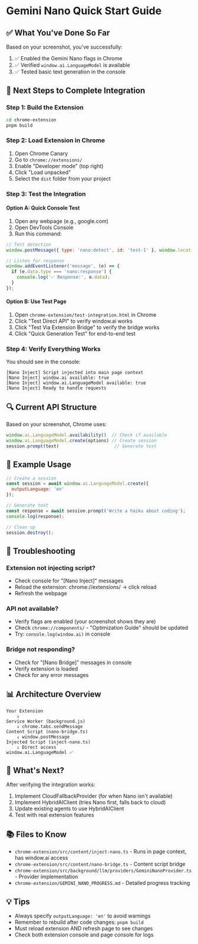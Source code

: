 # Gemini Nano Quick Start Guide

## ✅ What You've Done So Far

Based on your screenshot, you've successfully:
1. ✅ Enabled the Gemini Nano flags in Chrome
2. ✅ Verified `window.ai.LanguageModel` is available
3. ✅ Tested basic text generation in the console

## 🚀 Next Steps to Complete Integration

### Step 1: Build the Extension
```bash
cd chrome-extension
pnpm build
```

### Step 2: Load Extension in Chrome
1. Open Chrome Canary
2. Go to `chrome://extensions/`
3. Enable "Developer mode" (top right)
4. Click "Load unpacked"
5. Select the `dist` folder from your project

### Step 3: Test the Integration

#### Option A: Quick Console Test
1. Open any webpage (e.g., google.com)
2. Open DevTools Console
3. Run this command:
```javascript
// Test detection
window.postMessage({ type: 'nano:detect', id: 'test-1' }, window.location.origin);

// Listen for response
window.addEventListener('message', (e) => {
  if (e.data.type === 'nano:response') {
    console.log('✅ Response:', e.data);
  }
});
```

#### Option B: Use Test Page
1. Open `chrome-extension/test-integration.html` in Chrome
2. Click "Test Direct API" to verify window.ai works
3. Click "Test Via Extension Bridge" to verify the bridge works
4. Click "Quick Generation Test" for end-to-end test

### Step 4: Verify Everything Works

You should see in the console:
```
[Nano Inject] Script injected into main page context
[Nano Inject] window.ai available: true
[Nano Inject] window.ai.LanguageModel available: true
[Nano Inject] Ready to handle requests
```

## 🔍 Current API Structure

Based on your screenshot, Chrome uses:
```javascript
window.ai.LanguageModel.availability()  // Check if available
window.ai.LanguageModel.create(options) // Create session
session.prompt(text)                     // Generate text
```

## 📝 Example Usage

```javascript
// Create a session
const session = await window.ai.LanguageModel.create({
  outputLanguage: 'en'
});

// Generate text
const response = await session.prompt('Write a haiku about coding');
console.log(response);

// Clean up
session.destroy();
```

## 🐛 Troubleshooting

### Extension not injecting script?
- Check console for "[Nano Inject]" messages
- Reload the extension: chrome://extensions/ → click reload
- Refresh the webpage

### API not available?
- Verify flags are enabled (your screenshot shows they are)
- Check `chrome://components/` - "Optimization Guide" should be updated
- Try: `console.log(window.ai)` in console

### Bridge not responding?
- Check for "[Nano Bridge]" messages in console
- Verify extension is loaded
- Check for any error messages

## 📊 Architecture Overview

```
Your Extension
    ↓
Service Worker (background.js)
    ↓ chrome.tabs.sendMessage
Content Script (nano-bridge.ts)
    ↓ window.postMessage
Injected Script (inject-nano.ts)
    ↓ Direct access
window.ai.LanguageModel ✅
```

## 🎯 What's Next?

After verifying the integration works:
1. Implement CloudFallbackProvider (for when Nano isn't available)
2. Implement HybridAIClient (tries Nano first, falls back to cloud)
3. Update existing agents to use HybridAIClient
4. Test with real extension features

## 📚 Files to Know

- `chrome-extension/src/content/inject-nano.ts` - Runs in page context, has window.ai access
- `chrome-extension/src/content/nano-bridge.ts` - Content script bridge
- `chrome-extension/src/background/llm/providers/GeminiNanoProvider.ts` - Provider implementation
- `chrome-extension/GEMINI_NANO_PROGRESS.md` - Detailed progress tracking

## 💡 Tips

- Always specify `outputLanguage: 'en'` to avoid warnings
- Remember to rebuild after code changes: `pnpm build`
- Must reload extension AND refresh page to see changes
- Check both extension console and page console for logs
